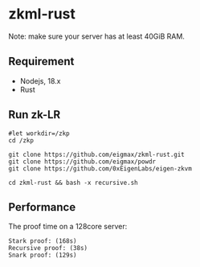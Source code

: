 # zkml-rust

Note: make sure your server has at least 40GiB RAM.
## Requirement 

* Nodejs, 18.x
* Rust

## Run zk-LR

```
#let workdir=/zkp
cd /zkp 

git clone https://github.com/eigmax/zkml-rust.git
git clone https://github.com/eigmax/powdr
git clone https://github.com/0xEigenLabs/eigen-zkvm

cd zkml-rust && bash -x recursive.sh
```

## Performance

The proof time on a 128core server:
```
Stark proof: (168s)
Recursive proof: (38s)
Snark proof: (129s)
```
